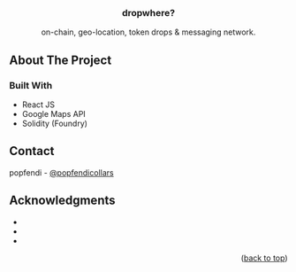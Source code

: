 <!-- PROJECT LOGO -->
<br />
<div align="center">

<h3 align="center">dropwhere?</h3>

  <p align="center">
    on-chain, geo-location, token drops & messaging network.
    <br />
  </p>
</div>

<!-- ABOUT THE PROJECT -->

## About The Project

### Built With

- React JS
- Google Maps API
- Solidity (Foundry)

<!-- CONTACT -->

## Contact

popfendi - [@popfendicollars](https://twitter.com/popfendicollars)

## Acknowledgments

- []()
- []()
- []()

<p align="right">(<a href="#readme-top">back to top</a>)</p>
